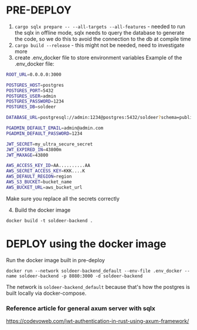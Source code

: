 

# PRE-DEPLOY
1. `cargo sqlx prepare -- --all-targets --all-features` - needed to run the sqlx in offline mode, sqlx needs to query the database to generate the code, so we do this to avoid the connection to the db at compile time
2. `cargo build --release` - this might not be needed, need to investigate more
3. create .env_docker file to store environment variables
Example of the .env_docker file:
```bash
ROOT_URL=0.0.0.0:3000

POSTGRES_HOST=postgres
POSTGRES_PORT=5432
POSTGRES_USER=admin
POSTGRES_PASSWORD=1234
POSTGRES_DB=soldeer

DATABASE_URL=postgresql://admin:1234@postgres:5432/soldeer?schema=public

PGADMIN_DEFAULT_EMAIL=admin@admin.com
PGADMIN_DEFAULT_PASSWORD=1234

JWT_SECRET=my_ultra_secure_secret
JWT_EXPIRED_IN=43800m
JWT_MAXAGE=43800

AWS_ACCESS_KEY_ID=AA..........AA
AWS_SECRET_ACCESS_KEY=KKK....K
AWS_DEFAULT_REGION=region
AWS_S3_BUCKET=bucket_name
AWS_BUCKET_URL=aws_bucket_url
```

Make sure you replace all the secrets correctly

4. Build the docker image
```docker
docker build -t soldeer-backend .
```

# DEPLOY using the docker image
Run the docker image built in pre-deploy
```
docker run --network soldeer-backend_default --env-file .env_docker --name soldeer-backend -p 8080:3000 -d soldeer-backend 
```
The network is `soldeer-backend_default` because that's how the postgres is built locally via docker-compose.


### Reference article for general axum server with sqlx
https://codevoweb.com/jwt-authentication-in-rust-using-axum-framework/